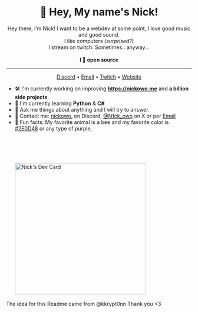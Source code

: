 <h1 align="center">👋 Hey, My name's Nick!</h1>

<p align="center">Hey there, I’m Nick! I want to be a webdev at some point, I love good music and good sound.<br> I like computers <i>(surprised?)</i><br>I stream on twitch. Sometimes.. anyway...<br><br><strong>I 💜 open source</strong></p>

<hr>

<p align="center">
  <a href="https://discord.gg/hrnvkRcD5B">Discord</a> • <a href="mailto:Nickdoesstuff@proton.me">Email</a> • <a href="https://twitch.tv/N1ck_owo">Twitch</a> • <a href="https://N1cksstuff.github.io">Website</a>
</p>

- 🛠️ I'm currently working on improving **https://nickowo.me** and **a billion side projects**.
- 🌱 I'm currently learning **Python** & **C#**
- 💭 Ask me things about anything and I will try to answer.
- 📇 Contact me: [nickowo.](https://discord.gg/hrnvkRcD5B) on Discord, [@N1ck_owo](https://twitter.com/N1ck_owo) on X or per [Email](Nickdoesstuff@proton.me)
- 💜 Fun facts: My favorite animal is a bee and my favorite color is [#2E0D48](https://www.color-hex.com/color/2e0d48) or any type of purple.
<br><br><br><br><br><br>
<a href="https://app.daily.dev/n1ck"><img src="https://api.daily.dev/devcards/v2/quf5SRSaazFfbxwGBvILY.png?type=default&r=sdx" width="356" alt="Nick's Dev Card"/></a>



The idea for this Readme came from @kkrypt0nn 
Thank you <3

